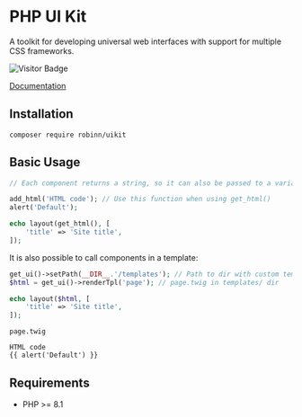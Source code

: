 # PHP UI Kit

A toolkit for developing universal web interfaces with support for multiple CSS frameworks.

![Visitor Badge](https://visitor-badge.laobi.icu/badge?page_id=RobiNN1.PHP-UI-Kit)

[Documentation](https://uikit.kelcak.com/)

## Installation

```
composer require robinn/uikit
```

## Basic Usage

```php
// Each component returns a string, so it can also be passed to a variable or printed with an echo

add_html('HTML code'); // Use this function when using get_html()
alert('Default');

echo layout(get_html(), [
    'title' => 'Site title',
]);
```

It is also possible to call components in a template:

```php
get_ui()->setPath(__DIR__.'/templates'); // Path to dir with custom templates 
$html = get_ui()->renderTpl('page'); // page.twig in templates/ dir

echo layout($html, [
    'title' => 'Site title',
]);
```

`page.twig`

```twig
HTML code
{{ alert('Default') }}
```

## Requirements

- PHP >= 8.1
